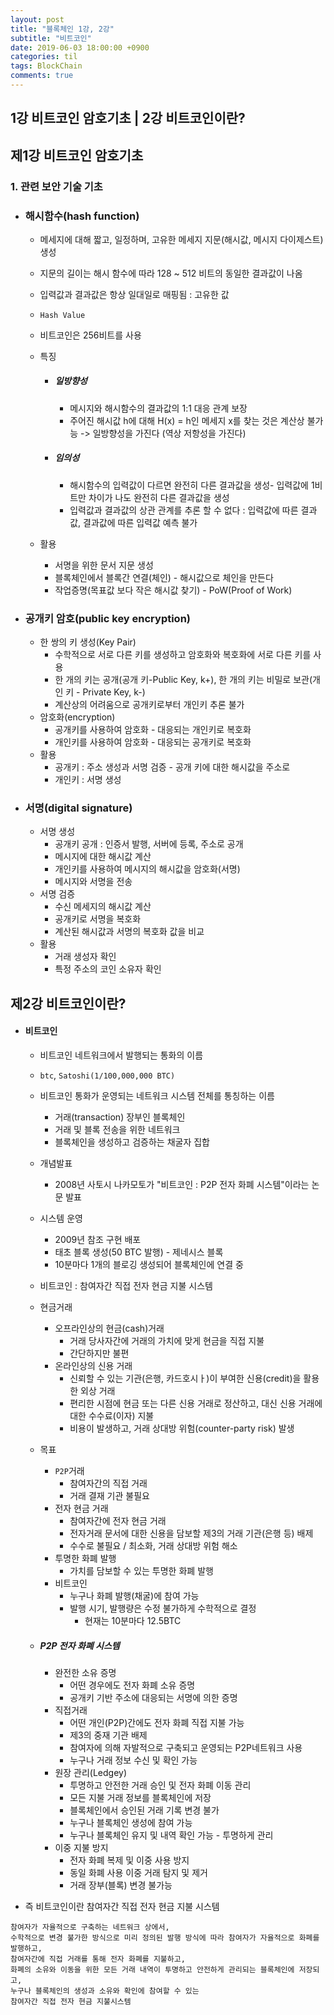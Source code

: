 ```yaml
---
layout: post
title: "블록체인 1강, 2강"
subtitle: "비트코인"
date: 2019-06-03 18:00:00 +0900
categories: til
tags: BlockChain
comments: true
---
```


## 1강 비트코인 암호기초 | 2강 비트코인이란?

## 제1강 비트코인 암호기초



### 1. 관련 보안 기술 기초

- ### 해시함수(hash function)

  - 메세지에 대해 짧고, 일정하며, 고유한 메세지 지문(해시값, 메시지 다이제스트) 생성

  - 지문의 길이는 해시 함수에 따라 128 ~ 512 비트의 동일한 결과값이 나옴

  - 입력값과 결과값은 항상 일대일로 매핑됨 : 고유한 값

  - `Hash Value` 

  - 비트코인은 256비트를 사용 

  - 특징

    - ##### 일방향성 

      - 메시지와 해시함수의 결과값의 1:1 대응 관계 보장
      - 주어진 해시값 h에 대해 H(x) = h인 메세지 x를 찾는 것은 계산상 불가능 -> 일방향성을 가진다 (역상 저항성을 가진다)

    - ##### 임의성

      - 해시함수의 입력값이 다르면 완전히 다른 결과값을 생성- 입력값에 1비트만 차이가 나도 완전히 다른 결과값을 생성
      - 입력값과 결과값의 상관 관계를 추론 할 수 없다 : 입력값에 따른 결과값, 결과값에 따른 입력값 예측 불가

  - 활용

    - 서명을 위한 문서 지문 생성
    - 블록체인에서 블록간 연결(체인) - 해시값으로 체인을 만든다
    - 작업증명(목표값 보다 작은 해시값 찾기) - PoW(Proof of Work)



- ### 공개키 암호(public key encryption)

  - 한 쌍의 키 생성(Key Pair)
    - 수학적으로 서로 다른 키를 생성하고 암호화와 복호화에 서로 다른 키를 사용
    - 한 개의 키는 공개(공개 키-Public Key, k+), 한 개의 키는 비밀로 보관(개인 키 - Private Key, k-)
    - 계산상의 어려움으로 공개키로부터 개인키 추론 불가
  - 암호화(encryption)
    - 공개키를 사용하여 암호화 - 대응되는 개인키로 복호화
    - 개인키를 사용하여 암호화 - 대응되는 공개키로 복호화
  - 활용
    - 공개키 : 주소 생성과 서명 검증 - 공개 키에 대한 해시값을 주소로
    - 개인키 : 서명 생성

- ### 서명(digital signature)

  - 서명 생성
    - 공개키 공개 : 인증서 발행, 서버에 등록, 주소로 공개
    - 메시지에 대한 해시값 계산
    - 개인키를 사용하여 메시지의 해시값을 암호화(서명)
    - 메시지와 서명을 전송
  - 서명 검증
    - 수신 메세지의 해시값 계산
    - 공개키로 서명을 복호화
    - 계산된 해시값과 서명의 복호화 값을 비교
  - 활용
    - 거래 생성자 확인
    - 특정 주소의 코인 소유자 확인





## 제2강 비트코인이란?

- #### 비트코인

  - 비트코인 네트워크에서 발행되는 통화의 이름

  - `btc`, `Satoshi(1/100,000,000 BTC)`

  - 비트코인 통화가 운영되는 네트워크 시스템 전체를 통칭하는 이름

    - 거래(transaction) 장부인 블록체인
    - 거래 및 블록 전송을 위한 네트워크
    - 블록체인을 생성하고 검증하는 채굴자 집합

  - 개념발표

    - 2008년 사토시 나카모토가 "비트코인 : P2P 전자 화폐 시스템"이라는 논문 발표

  - 시스템 운영

    - 2009년 참조 구현 배포
    - 태초 블록 생성(50 BTC 발행) - 제네시스 블록
    - 10분마다 1개의 블로깅 생성되어 블록체인에 연결 중

  - 비트코인 : 참여자간 직접 전자 현금 지불 시스템

  - 현금거래	

    - 오프라인상의 현금(cash)거래
      - 거래 당사자간에 거래의 가치에 맞게 현금을 직접 지불
      - 간단하지만 불편
    - 온라인상의 신용 거래
      - 신뢰할 수 있는 기관(은행, 카드호시ㅏ)이 부여한 신용(credit)을 활용한 외상 거래
      - 편리한 시점에 현금 또는 다른 신용 거래로 정산하고, 대신 신용 거래에 대한 수수료(이자) 지불
      - 비용이 발생하고, 거래 상대방 위험(counter-party risk) 발생

  - 목표

    - `P2P`거래
      - 참여자간의 직접 거래
      - 거래 결재 기관 불필요
    - 전자 현금 거래
      - 참여자간에 전자 현금 거래
      - 전자거래 문서에 대한 신용을 담보할 제3의 거래 기관(은행 등) 배제
      - 수수로 불필요 / 최소화, 거래 상대방 위험 해소
    - 투명한 화폐 발행
      - 가치를 담보할 수 있는 투명한 화폐 발행
    - 비트코인
      - 누구나 화폐 발행(채굴)에 참여 가능
      - 발행 시기, 발행량은 수정 불가하게 수학적으로 결정
        - 현재는 10분마다 12.5BTC

  - ##### P2P 전자 화폐 시스템

    - 완전한 소유 증명
      - 어떤 경우에도 전자 화폐 소유 증명
      - 공개키 기반 주소에 대응되는 서명에 의한 증명
    - 직접거래
      - 어떤 개인(P2P)간에도 전자 화폐 직접 지불 가능
      - 제3의 중재 기관 배제
      - 참여자에 의해 자발적으로 구축되고 운영되는 P2P네트워크 사용
      - 누구나 거래 정보 수신 및 확인 가능
    - 원장 관리(Ledgey)
      - 투명하고 안전한 거래 승인 및 전자 화폐 이동 관리
      - 모든 지불 거래 정보를 블록체인에 저장
      - 블록체인에서 승인된 거래 기록 변경 불가
      - 누구나 블록체인 생성에 참여 가능
      - 누구나 블록체인 유지 및 내역 확인 가능 - 투명하게 관리
    - 이중 지불 방지
      - 전자 화폐 복제 및 이중 사용 방지
      - 동일 화폐 사용 이중 거래 탐지 및 제거
      - 거래 장부(블록) 변경 불가능

- 즉 비트코인이란 참여자간 직접 전자 현금 지불 시스템

```
참여자가 자율적으로 구축하는 네트워크 상에서, 
수학적으로 변경 불가한 방식으로 미리 정의된 발행 방식에 따라 참여자가 자율적으로 화폐를 발행하고, 
참여자간에 직접 거래를 통해 전자 화폐를 지불하고, 
화폐의 소유와 이동을 위한 모든 거래 내역이 투명하고 안전하게 관리되는 블록체인에 저장되고,
누구나 블록체인의 생성과 소유와 확인에 참여할 수 있는 
참여자간 직접 전자 현금 지불시스템
```




